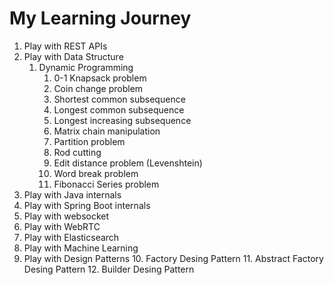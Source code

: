 # My Learning Journey


1. Play with REST APIs
2. Play with Data Structure
   1. Dynamic Programming
         1. 0-1 Knapsack problem 
         2. Coin change problem 
         3. Shortest common subsequence
         4. Longest common subsequence
         5. Longest increasing subsequence
         6. Matrix chain manipulation
         7. Partition problem
         8. Rod cutting
         9. Edit distance problem (Levenshtein)
         10. Word break problem
         11. Fibonacci Series problem
3. Play with Java internals 
4. Play with Spring Boot internals
5. Play with websocket
6. Play with WebRTC
7. Play with Elasticsearch
8. Play with Machine Learning
9. Play with Design Patterns
   10. Factory Desing Pattern
   11. Abstract Factory Desing Pattern
   12. Builder Desing Pattern